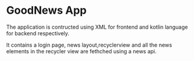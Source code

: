 # GoodNews App

The application is contructed using XML for frontend and kotlin language for backend respectively.

It contains a login page, news layout,recyclerview and all the news elements in the recycler view are fethched using  a news api.


</br>
</br>
